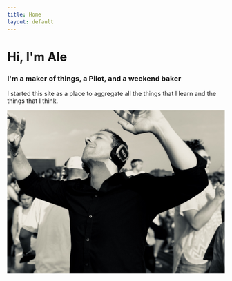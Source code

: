```yaml
---
title: Home
layout: default
---
```


# Hi, I'm Ale

### I'm a maker of things, a Pilot, and a weekend baker

I started this site as a place to aggregate all the things that I learn and the things that I think.

![Ale's picture at a silent party](/assets/silent-party.jpeg)
